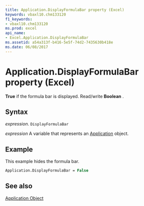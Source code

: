 ```yaml
---
title: Application.DisplayFormulaBar property (Excel)
keywords: vbaxl10.chm133120
f1_keywords:
- vbaxl10.chm133120
ms.prod: excel
api_name:
- Excel.Application.DisplayFormulaBar
ms.assetid: a54a313f-b416-5e5f-74d2-7435630b418e
ms.date: 06/08/2017
---
```



# Application.DisplayFormulaBar property (Excel)

 **True** if the formula bar is displayed. Read/write **Boolean** .


## Syntax

 _expression_. `DisplayFormulaBar`

 _expression_ A variable that represents an [Application](Excel.Application-graph-property.md) object.


## Example

This example hides the formula bar.


```vb
Application.DisplayFormulaBar = False
```


## See also


[Application Object](Excel.Application(object).md)

